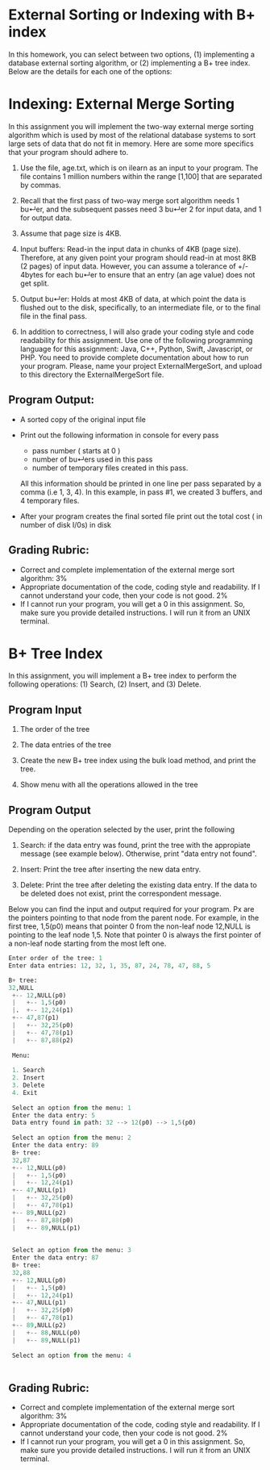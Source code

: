 # External Sorting or Indexing with B+ index 

In this homework, you can select between two options, (1) implementing a database external sorting algorithm, or (2) implementing a B+ tree index. Below are the details for each one of the options:

# Indexing: External Merge Sorting 

In this assignment you will implement the two-way external merge sorting algorithm which is used by
most of the relational database systems to sort large sets of data that do not fit in memory. Here are some
more specifics that your program should adhere to.

1. Use the file, age.txt, which is on ilearn as an input to your program. The file contains 1 million
numbers within the range [1,100] that are separated by commas.

2. Recall that the first pass of two-way merge sort algorithm needs 1 bu↵er, and the subsequent passes
need 3 bu↵er 2 for input data, and 1 for output data.
3. Assume that page size is 4KB.
4. Input buffers: Read-in the input data in chunks of 4KB (page size). Therefore, at any given point
your program should read-in at most 8KB (2 pages) of input data. However, you can assume a
tolerance of +/- 4bytes for each bu↵er to ensure that an entry (an age value) does not get split.

5. Output bu↵er: Holds at most 4KB of data, at which point the data is flushed out to the disk,
specifically, to an intermediate file, or to the final file in the final pass.

6. In addition to correctness, I will also grade your coding style and code readability for this assignment.
Use one of the following programming language for this assignment: Java, C++, Python, Swift,
Javascript, or PHP. You need to provide complete documentation about how to run your program. Please, name your project ExternalMergeSort, and upload to this directory the ExternalMergeSort file.

## Program Output:
* A sorted copy of the original input file
* Print out the following information in console for every pass
    * pass number ( starts at 0 ) 
    * number of bu↵ers used in this pass 
    * number of temporary files created in this pass.
    
    All this information should be printed in one line per pass separated by a comma (i.e 1, 3, 4). In this example, in pass #1, we created 3 buffers, and 4 temporary files.
    
* After your program creates the final sorted file print out the total cost ( in number of disk I/0s) in disk


## Grading Rubric:
* Correct and complete implementation of the external merge sort algorithm: 3%
* Appropriate documentation of the code, coding style and readability. If I cannot understand your
code, then your code is not good. 2%
* If I cannot run your program, you will get a 0 in this assignment. So, make sure you provide detailed instructions. I will run it from an UNIX terminal.

# B+ Tree Index 

In this assignment, you will implement a B+ tree index to perform the following operations: (1) Search, (2) Insert, and (3) Delete. 

## Program Input 

1. The order of the tree 

2. The data entries of the tree 

3. Create the new B+ tree index using the bulk load method, and print the tree. 

4. Show menu with all the operations allowed in the tree

## Program Output 

Depending on the operation selected by the user, print the following

1. Search: if the data entry was found, print the tree with the appropiate message (see example below). Otherwise, print "data entry not found".

2. Insert: Print the tree after inserting the new data entry. 

3. Delete: Print the tree after deleting the existing data entry. If the data to be deleted does not exist, print the correspondent message. 

Below you can find the input and output required for your program. Px are the pointers pointing to that node from the parent node. For example, in the first tree, 1,5(p0) means that pointer 0 from the non-leaf node 12,NULL is pointing to the leaf node 1,5. Note that pointer 0 is always the first pointer of a non-leaf node starting from the most left one.

```python
Enter order of the tree: 1
Enter data entries: 12, 32, 1, 35, 87, 24, 78, 47, 88, 5

B+ tree: 
32,NULL 
 +-- 12,NULL(p0) 
 |   +-- 1,5(p0) 
 |.  +-- 12,24(p1)
 +-- 47,87(p1)
 |   +-- 32,25(p0)
 |   +-- 47,78(p1)
 |   +-- 87,88(p2)
 
 Menu:
 
 1. Search
 2. Insert
 3. Delete 
 4. Exit
 
 Select an option from the menu: 1
 Enter the data entry: 5
 Data entry found in path: 32 --> 12(p0) --> 1,5(p0)
 
 Select an option from the menu: 2
 Enter the data entry: 89
 B+ tree: 
 32,87
 +-- 12,NULL(p0) 
 |   +-- 1,5(p0)
 |   +-- 12,24(p1)
 +-- 47,NULL(p1)
 |   +-- 32,25(p0)
 |   +-- 47,78(p1)
 +-- 89,NULL(p2)
 |   +-- 87,88(p0)
 |   +-- 89,NULL(p1)
 
 
 Select an option from the menu: 3
 Enter the data entry: 87
 B+ tree: 
 32,88
 +-- 12,NULL(p0) 
 |   +-- 1,5(p0)
 |   +-- 12,24(p1)
 +-- 47,NULL(p1)
 |   +-- 32,25(p0)
 |   +-- 47,78(p1)
 +-- 89,NULL(p2)
 |   +-- 88,NULL(p0)
 |   +-- 89,NULL(p1)
 
 Select an option from the menu: 4
 
```

## Grading Rubric:
* Correct and complete implementation of the external merge sort algorithm: 3%
* Appropriate documentation of the code, coding style and readability. If I cannot understand your
code, then your code is not good. 2%
* If I cannot run your program, you will get a 0 in this assignment. So, make sure you provide detailed instructions. I will run it from an UNIX terminal.

